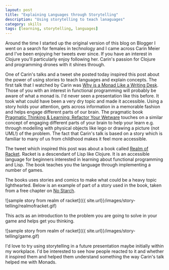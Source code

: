 ```yaml
---
layout: post
title: "Explaining Languages through Storytelling"
description: "Using storytelling to teach lanaguages"
category: skills 
tags: [learning, storytelling, languages]
---
```


Around the time I started up the original version of this blog on Blogger I went on a search for females in technology and I came across Carin Meier and I've been enjoying her tweets ever since. If you have an interest in Clojure you'll particularly enjoy following her. Carin's passion for Clojure and programming drones with it shines through. 

One of Carin's talks and a tweet she posted today inspired this post about the power of using stories to teach languages and explain concepts. The first talk that I watched by Carin was [Why is a Monad Like a Writing Desk](http://www.infoq.com/presentations/Why-is-a-Monad-Like-a-Writing-Desk?). Those of you with an interest in functional programming will probably be aware of what a monad is. I'd never seen a presentation like this before. It took what could have been a very dry topic and made it accessible. Using a story holds your attention, gets across information in a memorable fashion and helps engage different parts of our brain. The pragmatic book [Pragmatic Thinking & Learning: Refactor Your Wetware](http://pragprog.com/book/ahptl/pragmatic-thinking-and-learning) touches on a similar concept of engaging different parts of your brain to help your learn e.g. through modelling with physical objects like lego or drawing a picture (not UML!) of the problem. The fact that Carin's talk is based on a story which is familiar to many of us from childhood makes it feel more accessible.

The tweet which inspired this post was about a book called [Realm of Racket](http://www.realmofracket.com/). Racket is a descendant of Lisp like Clojure. It is an accessible language for beginners interested in learning about functional programming and Lisp. The book teaches you the language through implementing a number of games.

The books uses stories and comics to make what could be a heavy topic lighthearted. Below is an example of part of a story used in the book, taken from a free chapter on [No Starch](http://nostarch.com/realmofracket).  

![sample story from realm of racket]({{ site.url}}/images/story-telling/realmofracket.gif)

This acts as an introduction to the problem you are going to solve in your game and helps get you thinking.

![sample story from realm of racket]({{ site.url}}/images/story-telling/game.gif)

I'd love to try using storytelling in a future presentation maybe initially within my workplace. I'd be interested to see how people reacted to it and whether it inspired them and helped them understand something the way Carin's talk helped me with Monads. 
